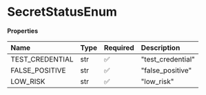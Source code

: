 # SecretStatusEnum

**Properties**

| Name            | Type | Required | Description       |
| :-------------- | :--- | :------- | :---------------- |
| TEST_CREDENTIAL | str  | ✅       | "test_credential" |
| FALSE_POSITIVE  | str  | ✅       | "false_positive"  |
| LOW_RISK        | str  | ✅       | "low_risk"        |

<!-- This file was generated by liblab | https://liblab.com/ -->
